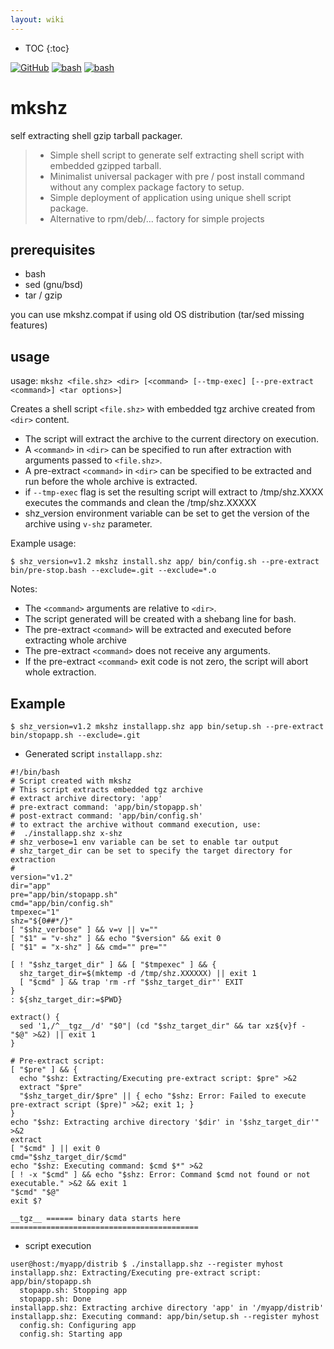 ```yaml
---
layout: wiki
---
```

* TOC
{:toc}

[![GitHub](https://img.shields.io/badge/GitHub-joknarf%2Fmkshz-black?logo=github)](https://github.com/joknarf/mkshz)
[![bash](https://img.shields.io/badge/shell-bash%20-blue.svg)]()
[![bash](https://img.shields.io/badge/OS-Linux%20|%20macOS%20|%20SunOS%20...-blue.svg)]()

# mkshz
self extracting shell gzip tarball packager.  
> * Simple shell script to generate self extracting shell script with embedded gzipped tarball.  
> * Minimalist universal packager with pre / post install command without any complex package factory to setup.  
> * Simple deployment of application using unique shell script package.
> * Alternative to rpm/deb/... factory for simple projects

## prerequisites

* bash
* sed (gnu/bsd)
* tar / gzip

you can use mkshz.compat if using old OS distribution (tar/sed missing features)

## usage

usage: `mkshz <file.shz> <dir> [<command> [--tmp-exec] [--pre-extract <command>] <tar options>]`

Creates a shell script `<file.shz>` with embedded tgz archive created from `<dir>` content.
* The script will extract the archive to the current directory on execution.
* A `<command>` in `<dir>` can be specified to run after extraction with arguments passed to `<file.shz>`.
* A pre-extract `<command>` in `<dir>` can be specified to be extracted and run before the whole archive is extracted.
* if `--tmp-exec` flag is set the resulting script will extract to /tmp/shz.XXXX executes the commands and clean the /tmp/shz.XXXXX
* shz_version environment variable can be set to get the version of the archive using `v-shz` parameter.

Example usage:
```
$ shz_version=v1.2 mkshz install.shz app/ bin/config.sh --pre-extract bin/pre-stop.bash --exclude=.git --exclude=*.o
```
Notes:
* The `<command>` arguments are relative to `<dir>`.
* The script generated will be created with a shebang line for bash.
* The pre-extract `<command>` will be extracted and executed before extracting whole archive
* The pre-extract `<command>` does not receive any arguments.
* If the pre-extract `<command>` exit code is not zero, the script will abort whole extraction.

## Example

```
$ shz_version=v1.2 mkshz installapp.shz app bin/setup.sh --pre-extract bin/stopapp.sh --exclude=.git
```

* Generated script `installapp.shz`:
```
#!/bin/bash                                                                                                                                                                         
# Script created with mkshz
# This script extracts embedded tgz archive 
# extract archive directory: 'app'
# pre-extract command: 'app/bin/stopapp.sh'
# post-extract command: 'app/bin/config.sh'
# to extract the archive without command execution, use:
#  ./installapp.shz x-shz
# shz_verbose=1 env variable can be set to enable tar output
# shz_target_dir can be set to specify the target directory for extraction
#
version="v1.2"
dir="app"
pre="app/bin/stopapp.sh"
cmd="app/bin/config.sh"
tmpexec="1"
shz="${0##*/}"
[ "$shz_verbose" ] && v=v || v=""
[ "$1" = "v-shz" ] && echo "$version" && exit 0
[ "$1" = "x-shz" ] && cmd="" pre=""

[ ! "$shz_target_dir" ] && [ "$tmpexec" ] && {
  shz_target_dir=$(mktemp -d /tmp/shz.XXXXXX) || exit 1
  [ "$cmd" ] && trap 'rm -rf "$shz_target_dir"' EXIT
}
: ${shz_target_dir:=$PWD}

extract() {
  sed '1,/^__tgz__/d' "$0"| (cd "$shz_target_dir" && tar xz${v}f - "$@" >&2) || exit 1
}

# Pre-extract script:
[ "$pre" ] && {
  echo "$shz: Extracting/Executing pre-extract script: $pre" >&2
  extract "$pre"
  "$shz_target_dir/$pre" || { echo "$shz: Error: Failed to execute pre-extract script ($pre)" >&2; exit 1; }
}
echo "$shz: Extracting archive directory '$dir' in '$shz_target_dir'" >&2
extract
[ "$cmd" ] || exit 0
cmd="$shz_target_dir/$cmd"
echo "$shz: Executing command: $cmd $*" >&2
[ ! -x "$cmd" ] && echo "$shz: Error: Command $cmd not found or not executable." >&2 && exit 1
"$cmd" "$@"
exit $?

__tgz__ ====== binary data starts here ==========================================
```

* script execution

```
user@host:/myapp/distrib $ ./installapp.shz --register myhost
installapp.shz: Extracting/Executing pre-extract script: app/bin/stopapp.sh
  stopapp.sh: Stopping app
  stopapp.sh: Done
installapp.shz: Extracting archive directory 'app' in '/myapp/distrib'
installapp.shz: Executing command: app/bin/setup.sh --register myhost
  config.sh: Configuring app
  config.sh: Starting app
```
